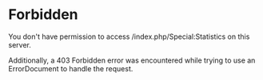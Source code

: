 # Forbidden

You don't have permission to access /index.php/Special:Statistics on this
server.

Additionally, a 403 Forbidden error was encountered while trying to use an
ErrorDocument to handle the request.

